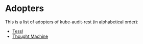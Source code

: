 # Adopters

This is a list of adopters of kube-audit-rest (in alphabetical order):

- [Tessl](https://tessl.io)
- [Thought Machine](https://thoughtmachine.net)
